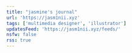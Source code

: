 ```yaml
---
title: "jasmine's journal"
url: 'https://jasm1nii.xyz'
tags: ['multimedia designer', 'illustrator']
updatesFeed: 'https://jasm1nii.xyz/feeds/'
nsfw: false
rss: true
---
```


